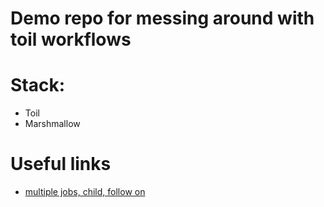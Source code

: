 # Demo repo for messing around with toil workflows

# Stack:
* Toil
* Marshmallow

# Useful links
* [multiple jobs, child, follow on](https://toil.readthedocs.io/en/latest/developingWorkflows/developing.html#workflows-with-multiple-jobs)
